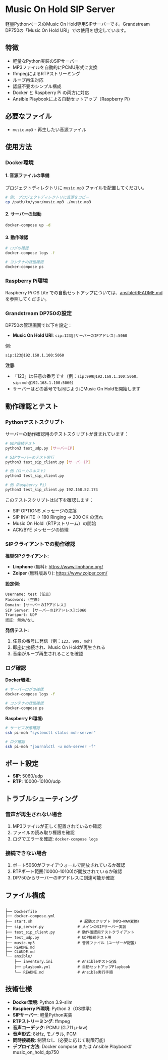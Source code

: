 # Music On Hold SIP Server

軽量PythonベースのMusic On Hold専用SIPサーバーです。Grandstream DP750の「Music On Hold URI」での使用を想定しています。

## 特徴

- 軽量なPython実装のSIPサーバー
- MP3ファイルを自動的にPCMU形式に変換
- ffmpegによるRTPストリーミング
- ループ再生対応
- 認証不要のシンプル構成
- Docker と Raspberry Pi の両方に対応
- Ansible Playbookによる自動セットアップ（Raspberry Pi）

## 必要なファイル

- `music.mp3` - 再生したい音源ファイル

## 使用方法

### Docker環境

#### 1. 音源ファイルの準備

プロジェクトディレクトリに `music.mp3` ファイルを配置してください。

```bash
# 例: プロジェクトディレクトリに音源をコピー
cp /path/to/your/music.mp3 ./music.mp3
```

#### 2. サーバーの起動

```bash
docker-compose up -d
```

#### 3. 動作確認

```bash
# ログの確認
docker-compose logs -f

# コンテナの状態確認
docker-compose ps
```

### Raspberry Pi環境

Raspberry Pi OS Lite での自動セットアップについては、[ansible/README.md](ansible/README.md) を参照してください。

### Grandstream DP750の設定

DP750の管理画面で以下を設定：

- **Music On Hold URI**: `sip:123@[サーバーのIPアドレス]:5060`

例:
```
sip:123@192.168.1.100:5060
```

**注意**:
- 「123」は任意の番号です（例：`sip:999@192.168.1.100:5060`、`sip:moh@192.168.1.100:5060`）
- サーバーはどの番号でも同じようにMusic On Holdを開始します

## 動作確認とテスト

### Pythonテストスクリプト

サーバーの動作確認用のテストスクリプトが含まれています：

```bash
# UDP接続テスト
python3 test_udp.py [サーバーIP]

# SIPサーバーのテスト実行
python3 test_sip_client.py [サーバーIP]

# 例（ローカルホスト）
python3 test_sip_client.py

# 例（Raspberry Pi）
python3 test_sip_client.py 192.168.52.174
```

このテストスクリプトは以下を確認します：
- SIP OPTIONS メッセージの応答
- SIP INVITE → 180 Ringing → 200 OK の流れ
- Music On Hold（RTPストリーム）の開始
- ACK/BYE メッセージの処理

### SIPクライアントでの動作確認

**推奨SIPクライアント:**
- **Linphone** (無料): https://www.linphone.org/
- **Zoiper** (無料版あり): https://www.zoiper.com/

**設定例:**
```
Username: test (任意)
Password: (空白)
Domain: [サーバーのIPアドレス]
SIP Server: [サーバーのIPアドレス]:5060
Transport: UDP
認証: 無効/なし
```

**発信テスト:**
1. 任意の番号に発信（例：`123`、`999`、`moh`）
2. 即座に接続され、Music On Holdが再生される
3. 音楽がループ再生されることを確認

### ログ確認

**Docker環境:**
```bash
# サーバーログの確認
docker-compose logs -f

# コンテナの状態確認
docker-compose ps
```

**Raspberry Pi環境:**
```bash
# サービス状態確認
ssh pi-moh "systemctl status moh-server"

# ログ確認
ssh pi-moh "journalctl -u moh-server -f"
```

## ポート設定

- **SIP**: 5060/udp
- **RTP**: 10000-10100/udp

## トラブルシューティング

### 音声が再生されない場合

1. MP3ファイルが正しく配置されているか確認
2. ファイルの読み取り権限を確認
3. ログでエラーを確認: `docker-compose logs`

### 接続できない場合

1. ポート5060がファイアウォールで開放されているか確認
2. RTPポート範囲(10000-10100)が開放されているか確認
3. DP750からサーバーのIPアドレスに到達可能か確認

## ファイル構成

```
.
├── Dockerfile
├── docker-compose.yml
├── start.sh                     # 起動スクリプト（MP3→WAV変換）
├── sip_server.py               # メインのSIPサーバー実装
├── test_sip_client.py          # 動作確認用テストクライアント
├── test_udp.py                 # UDP接続テスト用
├── music.mp3                   # 音源ファイル（ユーザーが配置）
├── README.md
├── CLAUDE.md
└── ansible/
    ├── inventory.ini           # Ansibleホスト定義
    ├── playbook.yml            # 自動セットアップPlaybook
    └── README.md               # Ansible実行手順
```

## 技術仕様

- **Docker環境**: Python 3.9-slim
- **Raspberry Pi環境**: Python 3（OS標準）
- **SIPサーバー**: 軽量Python実装
- **RTPストリーミング**: ffmpeg
- **音声コーデック**: PCMU (G.711 μ-law)
- **音声形式**: 8kHz, モノラル, PCM
- **同時接続数**: 制限なし（必要に応じて制限可能）
- **デプロイ方法**: Docker compose または Ansible Playbook# music_on_hold_dp750
